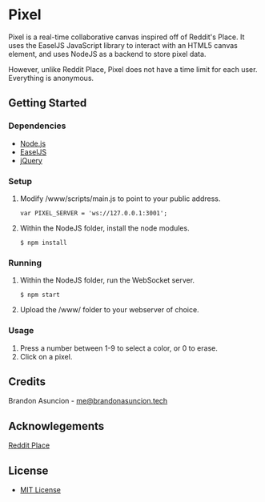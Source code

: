 # Pixel

Pixel is a real-time collaborative canvas inspired off of Reddit's Place. It uses the EaselJS JavaScript library to interact with an HTML5 canvas element, and uses NodeJS as a backend to store pixel data.

However, unlike Reddit Place, Pixel does not have a time limit for each user. Everything is anonymous.

## Getting Started

### Dependencies
* [Node.js](https://nodejs.org/en/)
* [EaselJS](http://www.createjs.com/easeljs)
* [jQuery](https://jquery.com/)

### Setup
1. Modify /www/scripts/main.js to point to your public address. 
	```
	var PIXEL_SERVER = 'ws://127.0.0.1:3001';
	```
2. Within the NodeJS folder, install the node modules.
	```
	$ npm install
	```
	
### Running
1. Within the NodeJS folder, run the WebSocket server.
	```
	$ npm start
	```
2. Upload the /www/ folder to your webserver of choice.

### Usage
1. Press a number between 1-9 to select a color, or 0 to erase.
2. Click on a pixel.

## Credits
Brandon Asuncion - me@brandonasuncion.tech

## Acknowlegements
[Reddit Place](https://redditblog.com/2017/04/13/how-we-built-rplace/)

## License
* [MIT License](https://choosealicense.com/licenses/mit/)
